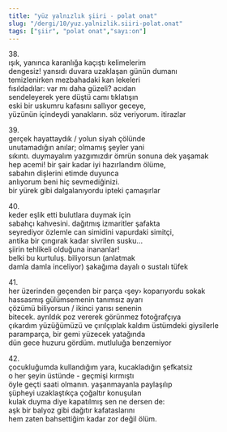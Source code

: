 ```yaml
---
title: "yüz yalnızlık şiiri - polat onat"
slug: "/dergi/10/yuz.yalnizlik.siiri-polat.onat"
tags: ["şiir", "polat onat","sayı:on"]
---
```


38.\
ışık, yanınca karanlığa kaçıştı kelimelerim\
dengesiz! yansıdı duvara uzaklaşan günün dumanı\
temizlenirken mezbahadaki kan lekeleri\
fısıldadılar: var mı daha güzeli? acıdan\
sendeleyerek yere düştü camı tıklatışın\
eski bir uskumru kafasını sallıyor geceye,\
yüzünün içindeydi yanakların. söz veriyorum. itirazlar

39.\
gerçek hayattaydık / yolun siyah çölünde\
unutamadığın anılar; olmamış şeyler yani\
sıkıntı. duymayalım yazgımızdır ömrün sonuna dek yaşamak\
hep acemi! bir şair kadar iyi hazırlandım ölüme,\
sabahın dişlerini etimde duyunca\
anlıyorum beni hiç sevmediğinizi.\
bir yürek gibi dalgalanıyordu ipteki çamaşırlar

40.\
keder eşlik etti bulutlara duymak için\
sabahçı kahvesini. dağıtmış izmaritler şafakta\
seyrediyor özlemle can simidini vapurdaki simitçi,\
antika bir çıngırak kadar sivrilen susku...\
şiirin tehlikeli olduğuna inananlar!\
belki bu kurtuluş. biliyorsun (anlatmak\
damla damla inceliyor) şakağıma dayalı o sustalı tüfek

41.\
her üzerinden geçenden bir parça ‹şey› koparıyordu sokak\
hassasmış gülümsemenin tanımsız ayarı\
çözümü biliyorsun / ikinci yarısı senenin\
bitecek. ayrıldık poz vererek görünmez fotoğrafçıya\
çıkardım yüzüğümüzü ve çırılçıplak kaldım üstümdeki giysilerle\
paramparça, bir gemi yüzecek yatağında\
dün gece huzuru gördüm. mutluluğa benzemiyor

42.\
çocukluğumda kullandığım yara, kucakladığın şefkatsiz\
o her şeyin üstünde - geçmişi kırmıştı\
öyle geçti saati olmanın. yaşanmayanla paylaşılıp\
şüpheyi uzaklaştıkça çoğaltır konuşulan\
kulak duyma diye kapatılmış sen ne dersen de:\
aşk bir balyoz gibi dağıtır kafataslarını\
hem zaten bahsettiğim kadar zor değil ölüm.
